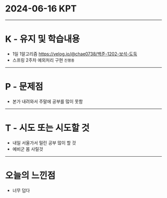 # 2024-06-16 KPT
---
# K - 유지 및 학습내용
- 1일 1알고리즘 https://velog.io/@chae0738/백준-1202-보석-도둑
- 스프링 2주차 예외처리 구현 `진행중`

---
# P - 문제점
- 본가 내려와서 주말에 공부를 많이 못함

---
# T - 시도 또는 시도할 것
- 내일 서울가서 밀린 공부 많이 할 것
- 예비군 몸 사릴것

---
# 오늘의 느낀점
- 너무 덥다

